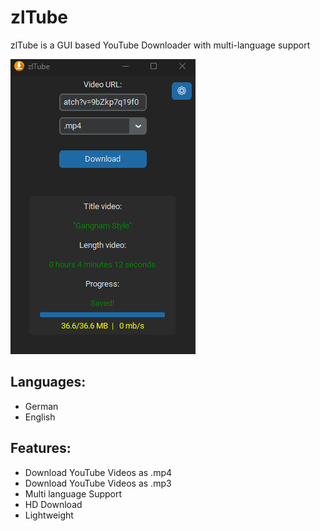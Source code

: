 # zlTube
zlTube is a GUI based YouTube Downloader with multi-language support

![gui](https://raw.githubusercontent.com/zlElo/zlTube/main/zltube.png)


## Languages:
- German
- English

## Features:
- Download YouTube Videos as .mp4
- Download YouTube Videos as .mp3
- Multi language Support
- HD Download
- Lightweight
